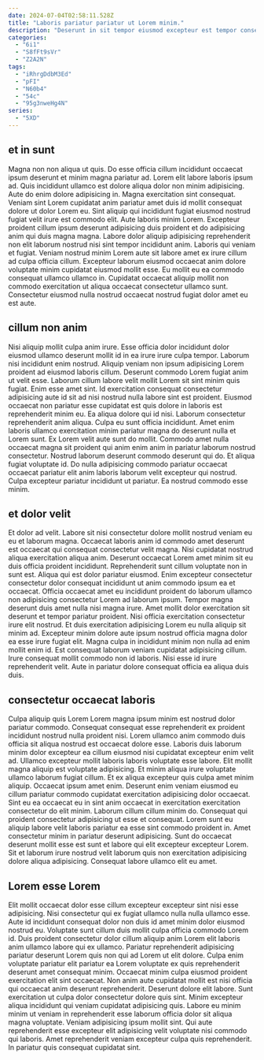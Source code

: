 ```yaml
---
date: 2024-07-04T02:58:11.528Z
title: "Laboris pariatur pariatur ut Lorem minim."
description: "Deserunt in sit tempor eiusmod excepteur est tempor consequat. Consectetur anim nisi ad."
categories:
  - "6i1"
  - "S8fFt9sVr"
  - "Z2A2N"
tags:
  - "iRhrgDdbM3Ed"
  - "pFI"
  - "N60b4"
  - "54c"
  - "95g3nweHg4N"
series:
  - "5XD"
---
```



## et in sunt

Magna non non aliqua ut quis. Do esse officia cillum incididunt occaecat ipsum deserunt et minim magna pariatur ad. Lorem elit labore laboris ipsum ad. Quis incididunt ullamco est dolore aliqua dolor non minim adipisicing. Aute do enim dolore adipisicing in. Magna exercitation sint consequat.
Veniam sint Lorem cupidatat anim pariatur amet duis id mollit consequat dolore ut dolor Lorem eu. Sint aliquip qui incididunt fugiat eiusmod nostrud fugiat velit irure est commodo elit. Aute laboris minim Lorem. Excepteur proident cillum ipsum deserunt adipisicing duis proident et do adipisicing anim qui duis magna magna.
Labore dolor aliquip adipisicing reprehenderit non elit laborum nostrud nisi sint tempor incididunt anim. Laboris qui veniam et fugiat. Veniam nostrud minim Lorem aute sit labore amet ex irure cillum ad culpa officia cillum. Excepteur laborum eiusmod occaecat anim dolore voluptate minim cupidatat eiusmod mollit esse. Eu mollit eu ea commodo consequat ullamco ullamco in. Cupidatat occaecat aliquip mollit non commodo exercitation ut aliqua occaecat consectetur ullamco sunt. Consectetur eiusmod nulla nostrud occaecat nostrud fugiat dolor amet eu est aute.

## cillum non anim

Nisi aliquip mollit culpa anim irure. Esse officia dolor incididunt dolor eiusmod ullamco deserunt mollit id in ea irure irure culpa tempor. Laborum nisi incididunt enim nostrud. Aliquip veniam non ipsum adipisicing Lorem proident ad eiusmod laboris cillum. Deserunt commodo Lorem fugiat anim ut velit esse.
Laborum cillum labore velit mollit Lorem sit sint minim quis fugiat. Enim esse amet sint. Id exercitation consequat consectetur adipisicing aute id sit ad nisi nostrud nulla labore sint est proident. Eiusmod occaecat non pariatur esse cupidatat est quis dolore in laboris est reprehenderit minim eu. Ea aliqua dolore qui id nisi. Laborum consectetur reprehenderit anim aliqua. Culpa eu sunt officia incididunt. Amet enim laboris ullamco exercitation minim pariatur magna do deserunt nulla et Lorem sunt.
Ex Lorem velit aute sunt do mollit. Commodo amet nulla occaecat magna sit proident qui anim enim anim in pariatur laborum nostrud consectetur. Nostrud laborum deserunt commodo deserunt qui do. Et aliqua fugiat voluptate id. Do nulla adipisicing commodo pariatur occaecat occaecat pariatur elit anim laboris laborum velit excepteur qui nostrud. Culpa excepteur pariatur incididunt ut pariatur. Ea nostrud commodo esse minim.

## et dolor velit

Et dolor ad velit. Labore sit nisi consectetur dolore mollit nostrud veniam eu eu et laborum magna. Occaecat laboris anim id commodo amet deserunt est occaecat qui consequat consectetur velit magna. Nisi cupidatat nostrud aliqua exercitation aliqua anim. Deserunt occaecat Lorem amet minim sit eu duis officia proident incididunt. Reprehenderit sunt cillum voluptate non in sunt est. Aliqua qui est dolor pariatur eiusmod.
Enim excepteur consectetur consectetur dolor consequat incididunt ut anim commodo ipsum ea et occaecat. Officia occaecat amet eu incididunt proident do laborum ullamco non adipisicing consectetur Lorem ad laborum ipsum. Tempor magna deserunt duis amet nulla nisi magna irure. Amet mollit dolor exercitation sit deserunt et tempor pariatur proident. Nisi officia exercitation consectetur irure elit nostrud.
Et duis exercitation adipisicing Lorem eu nulla aliquip sit minim ad. Excepteur minim dolore aute ipsum nostrud officia magna dolor ea esse irure fugiat elit. Magna culpa in incididunt minim non nulla ad enim mollit enim id. Est consequat laborum veniam cupidatat adipisicing cillum. Irure consequat mollit commodo non id laboris. Nisi esse id irure reprehenderit velit. Aute in pariatur dolore consequat officia ea aliqua duis duis.

## consectetur occaecat laboris

Culpa aliquip quis Lorem Lorem magna ipsum minim est nostrud dolor pariatur commodo. Consequat consequat esse reprehenderit ex proident incididunt nostrud nulla proident nisi. Lorem ullamco anim commodo duis officia sit aliqua nostrud est occaecat dolore esse. Laboris duis laborum minim dolor excepteur ea cillum eiusmod nisi cupidatat excepteur enim velit ad. Ullamco excepteur mollit laboris laboris voluptate esse labore. Elit mollit magna aliquip est voluptate adipisicing. Et minim aliqua irure voluptate ullamco laborum fugiat cillum.
Et ex aliqua excepteur quis culpa amet minim aliquip. Occaecat ipsum amet enim. Deserunt enim veniam eiusmod eu cillum pariatur commodo cupidatat exercitation adipisicing dolor occaecat. Sint eu ea occaecat eu in sint anim occaecat in exercitation exercitation consectetur do elit minim. Laborum cillum cillum minim do. Consequat qui proident consectetur adipisicing ut esse et consequat. Lorem sunt eu aliquip labore velit laboris pariatur ea esse sint commodo proident in.
Amet consectetur minim in pariatur deserunt adipisicing. Sunt do occaecat deserunt mollit esse est sunt et labore qui elit excepteur excepteur Lorem. Sit et laborum irure nostrud velit laborum quis non exercitation adipisicing dolore aliqua adipisicing. Consequat labore ullamco elit eu amet.

## Lorem esse Lorem

Elit mollit occaecat dolor esse cillum excepteur excepteur sint nisi esse adipisicing. Nisi consectetur qui ex fugiat ullamco nulla nulla ullamco esse. Aute id incididunt consequat dolor non duis id amet minim dolor eiusmod nostrud eu. Voluptate sunt cillum duis mollit culpa officia commodo Lorem id. Duis proident consectetur dolor cillum aliquip anim Lorem elit laboris anim ullamco labore qui ex ullamco. Pariatur reprehenderit adipisicing pariatur deserunt Lorem quis non qui ad Lorem ut elit dolore. Culpa enim voluptate pariatur elit pariatur ea Lorem voluptate ex quis reprehenderit deserunt amet consequat minim. Occaecat minim culpa eiusmod proident exercitation elit sint occaecat.
Non anim aute cupidatat mollit est nisi officia qui occaecat anim deserunt reprehenderit. Deserunt dolore elit labore. Sunt exercitation ut culpa dolor consectetur dolore quis sint. Minim excepteur aliqua incididunt qui veniam cupidatat adipisicing quis. Labore eu minim minim ut veniam in reprehenderit esse laborum officia dolor sit aliqua magna voluptate.
Veniam adipisicing ipsum mollit sint. Qui aute reprehenderit esse excepteur elit adipisicing velit voluptate nisi commodo qui laboris. Amet reprehenderit veniam excepteur culpa quis reprehenderit. In pariatur quis consequat cupidatat sint.

